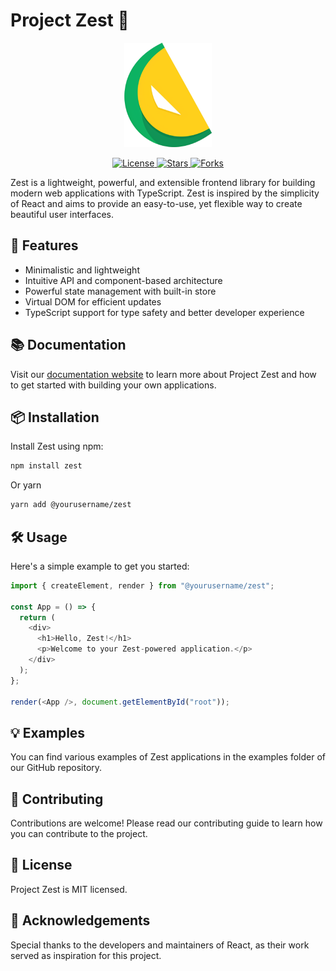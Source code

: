# Project Zest 🍋

<p align="center">
  <img src="/assets/logo-small.png" alt="Zest Logo" width="140">
</p>

<p align="center">
  <a href="https://github.com/yourusername/project-zest/blob/main/LICENSE">
    <img src="https://img.shields.io/github/license/yourusername/project-zest" alt="License">
  </a>
  <a href="https://github.com/yourusername/project-zest/stargazers">
    <img src="https://img.shields.io/github/stars/yourusername/project-zest" alt="Stars">
  </a>
  <a href="https://github.com/yourusername/project-zest/network/members">
    <img src="https://img.shields.io/github/forks/yourusername/project-zest" alt="Forks">
  </a>
</p>

Zest is a lightweight, powerful, and extensible frontend library for building modern web applications with TypeScript. Zest is inspired by the simplicity of React and aims to provide an easy-to-use, yet flexible way to create beautiful user interfaces.

## 🚀 Features

- Minimalistic and lightweight
- Intuitive API and component-based architecture
- Powerful state management with built-in store
- Virtual DOM for efficient updates
- TypeScript support for type safety and better developer experience

## 📚 Documentation

Visit our [documentation website](https://your-documentation-url.com) to learn more about Project Zest and how to get started with building your own applications.

## 📦 Installation

Install Zest using npm:

```bash
npm install zest
```

Or yarn

```bash
yarn add @yourusername/zest
```

## 🛠️ Usage

Here's a simple example to get you started:

```typescript
import { createElement, render } from "@yourusername/zest";

const App = () => {
  return (
    <div>
      <h1>Hello, Zest!</h1>
      <p>Welcome to your Zest-powered application.</p>
    </div>
  );
};

render(<App />, document.getElementById("root"));
```

## 💡 Examples

You can find various examples of Zest applications in the examples folder of our GitHub repository.

## 🤝 Contributing

Contributions are welcome! Please read our contributing guide to learn how you can contribute to the project.

## 📃 License

Project Zest is MIT licensed.

## 🙌 Acknowledgements

Special thanks to the developers and maintainers of React, as their work served as inspiration for this project.
